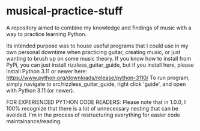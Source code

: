 # musical-practice-stuff
A repository aimed to combine my knowledge and findings of music with a way to practice learning Python.

Its intended purpose was to house useful programs that I could use in my own personal downtime when practicing guitar, creating music, or just wanting to brush up
on some music theory. If you know how to install from PyPi, you can just install rizzless_guitar_guide, but if you install here, please install Python 3.11 or newer here: https://www.python.org/downloads/release/python-3110/ 
To run program, simply navigate to src/rizzless_guitar_guide, right click 'guide', and open with Python 3.11 (or newer).

FOR EXPERIENCED PYTHON CODE READERS: Please note that in 1.0.0, I 100% recognize that there is a lot of unnecessary nesting that can be avoided. I'm in the process of restructuring everything for easier code maintainance/reading.
